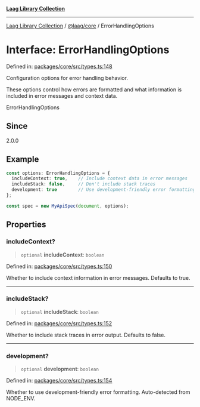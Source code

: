 [**Laag Library Collection**](../../../README.md)

***

[Laag Library Collection](../../../modules.md) / [@laag/core](../README.md) / ErrorHandlingOptions

# Interface: ErrorHandlingOptions

Defined in: [packages/core/src/types.ts:148](https://github.com/bschwarz/laag/blob/fbbd59f53b1467155cca720fc2d13c5cf1b8ba8f/packages/core/src/types.ts#L148)

Configuration options for error handling behavior.

These options control how errors are formatted and what information is included
in error messages and context data.

 ErrorHandlingOptions

## Since

2.0.0

## Example

```typescript
const options: ErrorHandlingOptions = {
  includeContext: true,    // Include context data in error messages
  includeStack: false,     // Don't include stack traces
  development: true        // Use development-friendly error formatting
};

const spec = new MyApiSpec(document, options);
```

## Properties

### includeContext?

> `optional` **includeContext**: `boolean`

Defined in: [packages/core/src/types.ts:150](https://github.com/bschwarz/laag/blob/fbbd59f53b1467155cca720fc2d13c5cf1b8ba8f/packages/core/src/types.ts#L150)

Whether to include context information in error messages. Defaults to true.

***

### includeStack?

> `optional` **includeStack**: `boolean`

Defined in: [packages/core/src/types.ts:152](https://github.com/bschwarz/laag/blob/fbbd59f53b1467155cca720fc2d13c5cf1b8ba8f/packages/core/src/types.ts#L152)

Whether to include stack traces in error output. Defaults to false.

***

### development?

> `optional` **development**: `boolean`

Defined in: [packages/core/src/types.ts:154](https://github.com/bschwarz/laag/blob/fbbd59f53b1467155cca720fc2d13c5cf1b8ba8f/packages/core/src/types.ts#L154)

Whether to use development-friendly error formatting. Auto-detected from NODE_ENV.
